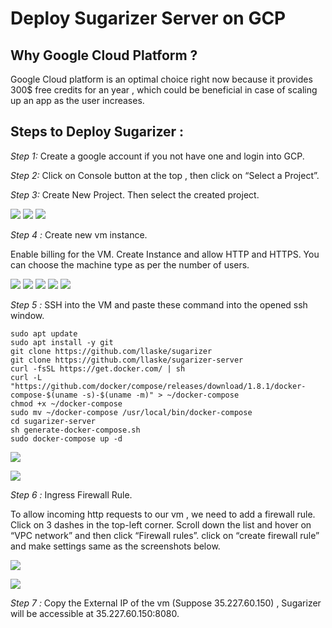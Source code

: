 # Deploy Sugarizer Server on GCP

## Why Google Cloud Platform ?

Google Cloud platform is an optimal choice right now because it provides 300$ free credits for an year , which could be beneficial in case of scaling up an app as the user increases.

## Steps to Deploy Sugarizer :

*Step 1:* Create a google account if you not have one and login into GCP.

*Step 2:* Click on Console button at the top , then click on “Select a Project”.

*Step 3:* Create New Project. Then select the created project.

![](images/1.png)
![](images/2.png)
![](images/3.png)

*Step 4 :* Create new vm instance.

Enable billing for the VM. Create Instance and allow HTTP and HTTPS. You can choose the machine type as per the number of users.

![](images/4.png)
![](images/5.png)
![](images/6.png)
![](images/7.png)
![](images/8.png)

*Step 5 :* SSH into the VM and paste these command into the opened ssh window.

	sudo apt update
	sudo apt install -y git
	git clone https://github.com/llaske/sugarizer
	git clone https://github.com/llaske/sugarizer-server
	curl -fsSL https://get.docker.com/ | sh
	curl -L "https://github.com/docker/compose/releases/download/1.8.1/docker-compose-$(uname -s)-$(uname -m)" > ~/docker-compose
	chmod +x ~/docker-compose
	sudo mv ~/docker-compose /usr/local/bin/docker-compose
	cd sugarizer-server
	sh generate-docker-compose.sh
	sudo docker-compose up -d

![](images/9.png)

![](images/10.png)

*Step 6 :* Ingress Firewall Rule.

To allow incoming http requests to our vm , we need to add a firewall rule. Click on 3 dashes in the top-left corner. Scroll down the list and  hover on “VPC network” and then click “Firewall rules”. click on “create firewall rule” and make settings same as the screenshots below.

![](images/11.png)

![](images/12.png)

*Step 7 :* Copy the External IP of the vm (Suppose 35.227.60.150) , Sugarizer will be accessible at 35.227.60.150:8080.



